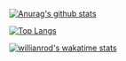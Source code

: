 
[![Anurag's github stats](https://github-readme-stats.vercel.app/api?username=Chayapol-c&theme=dracula)](https://github.com/Chayapol-c/github-readme-stats)

[![Top Langs](https://github-readme-stats.vercel.app/api/top-langs/?username=Chayapol-c&layout=compact&theme=dracula)](https://github.com/Chayapol-c/github-readme-stats)

[![willianrod's wakatime stats](https://github-readme-stats.vercel.app/api/wakatime?username=Chayapol-c&layout=compact&theme=dracula)](https://github.com/Chayapol-c/github-readme-stats)
